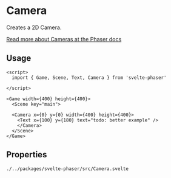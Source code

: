 # Camera

Creates a 2D Camera.

[Read more about Cameras at the Phaser docs](https://photonstorm.github.io/phaser3-docs/Phaser.Cameras.Scene2D.Camera.html)

## Usage

```example
<script>
  import { Game, Scene, Text, Camera } from 'svelte-phaser'

</script>

<Game width={400} height={400}>
  <Scene key="main">

  <Camera x={0} y={0} width={400} height={400}>
    <Text x={100} y={180} text="todo: better example" />
    </Camera>
  </Scene>
</Game>
```

## Properties

```properties
./../packages/svelte-phaser/src/Camera.svelte
```
